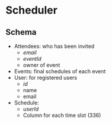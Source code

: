 Scheduler
=========

Schema
-------

* Attendees: who has been invited
	* _email_
	* _eventId_
	* owner of event
* Events: final schedules of each event
* User: for registered users
	* _id_
	* name
	* email
* Schedule:
	* _userId_
	* Column for each time slot (336)